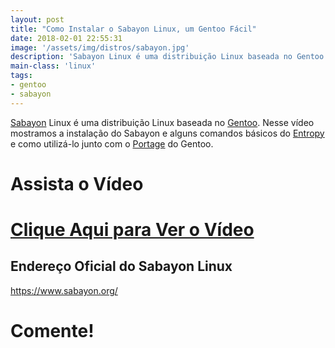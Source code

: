 ```yaml
---
layout: post
title: "Como Instalar o Sabayon Linux, um Gentoo Fácil"
date: 2018-02-01 22:55:31
image: '/assets/img/distros/sabayon.jpg'
description: 'Sabayon Linux é uma distribuição Linux baseada no Gentoo.'
main-class: 'linux'
tags:
- gentoo
- sabayon
---
```


[Sabayon](https://www.sabayon.org/) Linux é uma distribuição Linux baseada no [Gentoo](http://terminalroot.com.br/tags#gentoo). Nesse vídeo mostramos a instalação do Sabayon e alguns comandos básicos do [Entropy](https://wiki.sabayon.org/index.php?title=En:Entropy) e como utilizá-lo junto com o [Portage](https://wiki.gentoo.org/wiki/Portage) do Gentoo.

# Assista o Vídeo

# [Clique Aqui para Ver o Vídeo](https://www.youtube.com/watch?v=mkAa6lH0vHY)


## Endereço Oficial do Sabayon Linux
<https://www.sabayon.org/>

# Comente!

<script async src="https://pagead2.googlesyndication.com/pagead/js/adsbygoogle.js"></script>

<!-- Informat -->
<ins class="adsbygoogle"
 style="display:block"
 data-ad-client="ca-pub-2838251107855362"
 data-ad-slot="2327980059"
 data-ad-format="auto"
 data-full-width-responsive="true"></ins>

<script>
(adsbygoogle = window.adsbygoogle || []).push({});
</script>

